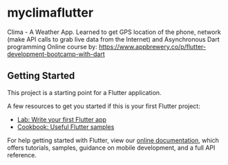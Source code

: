 # myclimaflutter

Clima - A Weather App. Learned to get GPS location of the phone, network (make API calls to grab live data from the Internet) and Asynchronous Dart programming
Online course by: https://www.appbrewery.co/p/flutter-development-bootcamp-with-dart

## Getting Started

This project is a starting point for a Flutter application.

A few resources to get you started if this is your first Flutter project:

- [Lab: Write your first Flutter app](https://flutter.dev/docs/get-started/codelab)
- [Cookbook: Useful Flutter samples](https://flutter.dev/docs/cookbook)

For help getting started with Flutter, view our
[online documentation](https://flutter.dev/docs), which offers tutorials,
samples, guidance on mobile development, and a full API reference.
